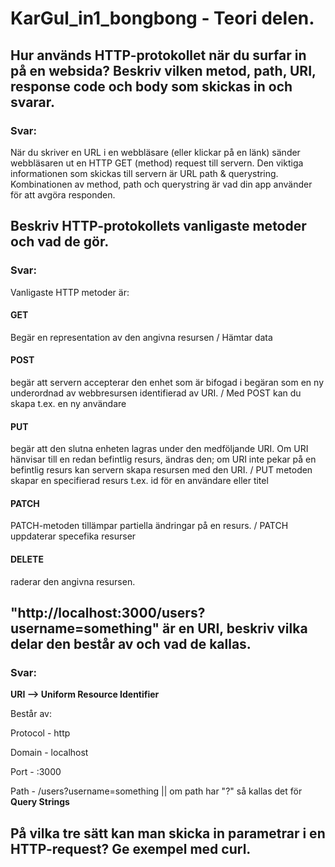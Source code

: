 # KarGul_in1_bongbong - Teori delen.

## Hur används HTTP-protokollet när du surfar in på en websida? Beskriv vilken metod, path, URI, response code och body som skickas in och svarar.

### Svar:
När du skriver en URL i en webbläsare (eller klickar på en länk) sänder webbläsaren ut en HTTP GET (method) request till servern. Den viktiga informationen som skickas till servern är URL path &
querystring. Kombinationen av method, path och querystring är vad din app
använder för att avgöra responden.

## Beskriv HTTP-protokollets vanligaste metoder och vad de gör.

### Svar:
 Vanligaste HTTP metoder är:

#### GET 
Begär en representation av den angivna resursen / Hämtar data

#### POST
begär att servern accepterar den enhet som är bifogad i begäran som en ny underordnad av webbresursen identifierad av URI. / Med POST kan du skapa t.ex. en ny användare

#### PUT
begär att den slutna enheten lagras under den medföljande URI. Om URI hänvisar till en redan befintlig resurs, ändras den; om URI inte pekar på en befintlig resurs kan servern skapa resursen med den URI. / PUT metoden skapar en specifierad resurs t.ex. id för en användare eller titel

#### PATCH 
PATCH-metoden tillämpar partiella ändringar på en resurs. / PATCH uppdaterar specefika resurser

#### DELETE
raderar den angivna resursen.



## "http://localhost:3000/users?username=something" är en URI, beskriv vilka delar den består av och vad de kallas.

### Svar:
<b>URI --> Uniform Resource Identifier</b>

Består av:

Protocol - http

Domain - localhost

Port - :3000

Path - /users?username=something || om path har "?" så kallas det för <b>Query Strings</b>



## På vilka tre sätt kan man skicka in parametrar i en HTTP-request? Ge exempel med curl.